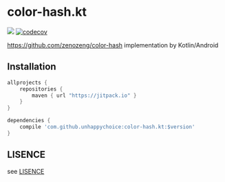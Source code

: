 # color-hash.kt
[![](https://jitpack.io/v/unhappychoice/color-hash.kt.svg)](https://jitpack.io/#unhappychoice/color-hash.kt)
[![codecov](https://codecov.io/gh/unhappychoice/color-hash.kt/branch/master/graph/badge.svg)](https://codecov.io/gh/unhappychoice/color-hash.kt)

https://github.com/zenozeng/color-hash implementation by Kotlin/Android
 
## Installation

```groovy
allprojects {
    repositories {
        maven { url "https://jitpack.io" }
    }
}

dependencies {
    compile 'com.github.unhappychoice:color-hash.kt:$version'
}
```

## LISENCE
see [LISENCE](./LISENCE)
